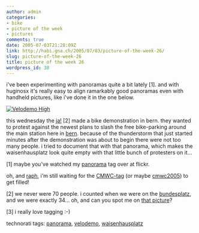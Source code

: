```yaml
---
author: admin
categories:
- bike
- picture of the week
- pictures
comments: true
date: 2005-07-03T21:28:09Z
link: http://habi.gna.ch/2005/07/03/picture-of-the-week-26/
slug: picture-of-the-week-26
title: picture of the week 26
wordpress_id: 38
---
```


i've been experimenting with panoramas quite a bit lately [1]. and with huginosx it's really easy to align ramarkably good panoramas even with handheld pictures, like i've done it in the one below.

[![Velodemo High](http://habi.gna.ch/blog/images/velodemo_high-tm.jpg)](http://habi.gna.ch/blog/images/velodemo_high.jpg)

this wednesday the [ja!](http://jungealternative.ch/2005_aktionen/2005_06_29_velodemo.html) [2] made a bike demonstration in bern. they wanted to protest against the newest plans to slash the free bike-parking around the main station here in [bern](http://flickr.com/photos/tags/bern). because of the thunderstorm that just started minutes after the demonstration was about to begin there were not too many people. i tried to document that with that panorama, which makes the waisenhausplatz look quite empty with that little bunch of protesters on it...

[1] maybe you've watched my [panorama](http://flickr.com/photos/habi/tags/panorama) tag over at flickr.

oh, and [raph](http://velocite.ch/weblogtoo/), i'm still waiting for the [CMWC-tag](http://flickr.com/photos/tags/cmwc) (or maybe [cmwc2005](http://flickr.com/photos/tags/cmwc2005)) to get filled!

[2] we never were 70 people. i counted when we were on the [bundesplatz](http://flickr.com/photos/tags/bundesplatz), and we were exactly 34... oh, and can you spot me on [that picture](http://jungealternative.ch/images/2005/2005_06_29_veloDEMO/2005_06_29_veloDEMO-018.jpg)?

[3] i really love tagging :-)



technorati tags: [panorama](http://technorati.com/tag/panorama), [velodemo](http://technorati.com/tag/velodemo), [waisenhausplatz](http://technorati.com/tag/waisenhausplatz)


